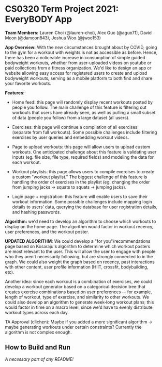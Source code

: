 # CS0320 Term Project 2021: EveryBODY App

**Team Members:**
Lauren Choi (@lauren-choi), Alex Guo (@aguo71), David Moon (@damoon843), Joshua Woo (@jwoo153)

**App Overview:** With the new circumstances brought about by COVID, going to the gym for a workout with weights is not as accessible as before. Hence, there has been a noticeable increase in consumption of simple guided bodyweight workouts, whether from user-uploaded videos on youtube or paid collections from a fitness organization. We'd like to design an app or website allowing easy access for registered users to create and upload bodyweight workouts, serving as a mobile platform to both find and share your favorite workouts.

**Features:**

- Home feed: this page will randomly display recent workouts posted by people you follow. The main challenge of this feature is filtering out workouts that users have already seen, as well as pulling a small subset of data (people you follow) from a large dataset (all users).

- Exercises: this page will continue a compilation of all exercises (separate from full workouts). Some possible challenges include filtering exercises by user queries and embedding workout videos.

- Page to upload workouts: this page will allow users to upload custom workouts. One anticipated challenge about this feature is validating user inputs (eg. file size, file type, required fields) and modeling the data for each workout.

- Workout playlists: this page allows users to compile exercises to create a custom "workout playlist." The biggest challenge of this feature is handling the order of exercises in the playlist (eg. changing the order from jumping jacks -> squats to squats -> jumping jacks).

- Login page + registration: this feature will enable users to save their workout information. Some possible challenges include mapping login details to users' data, querying the database for user registration details, and hashing passwords.

**Algorithm:** we'd need to develop an algorithm to choose which workouts to display on the home page. The algorithm would factor in workout recency, user preferences, and the workout poster.

**UPDATED ALGORITHM**: We could develop a "for you"/recommendations page based on Kosaraju's algorithm to determine which workout posters are most relevant to the user. This will allow the user to engage with people who they aren't necessarily following, but are strongly connected to in the graph. We could also weight the graph based on recency, past interactions with other content, user profile information (HIIT, crossfit, bodybuilding, etc).

Another idea: since each workout is a combination of exercises, we could develop a workout generator based on a categorical decision tree that creates exercise combinations based on user preferences -- for example, length of workout, type of exercise, and similarity to other workouts. We could also develop an algorithm to generate week-long workout plans; this would factor in time on a macro level, since we'd have to evenly distribute workout types across each day.

TA Approval (dlichen): Maybe if you added a more significant algorithm -> maybe generating workouts under certain constraints? Currently the algorithm is not complex enough.

## How to Build and Run
_A necessary part of any README!_

